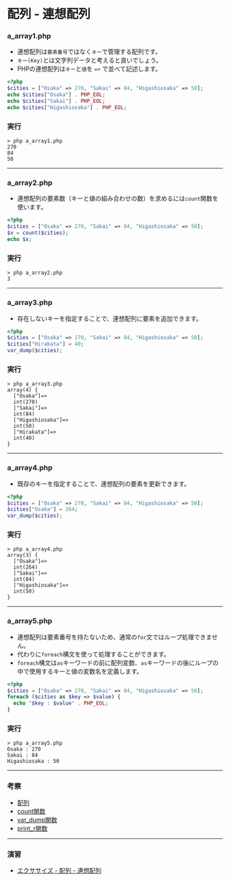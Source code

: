 # 配列 - 連想配列

### a_array1.php

+ 連想配列は`要素番号`ではなく`キー`で管理する配列です。
+ `キー(Key)`とは文字列データと考えると良いでしょう。
+ PHPの連想配列は`キー`と`値`を `=>` で並べて記述します。

```php
<?php
$cities = ["Osaka" => 270, "Sakai" => 84, "Higashiosaka" => 50];
echo $cities["Osaka"] . PHP_EOL;
echo $cities["Sakai"] . PHP_EOL;
echo $cities["Higashiosaka"] . PHP_EOL;
```

### 実行

```
> php a_array1.php
270
84
50
```

---


### a_array2.php

+ 連想配列の要素数（キーと値の組み合わせの数）を求めるには`count`関数を使います。

```php
<?php
$cities = ["Osaka" => 270, "Sakai" => 84, "Higashiosaka" => 50];
$x = count($cities);
echo $x;
```

### 実行

```
> php a_array2.php
3
```

---


### a_array3.php

+ 存在しないキーを指定することで、連想配列に要素を追加できます。

```php
<?php
$cities = ["Osaka" => 270, "Sakai" => 84, "Higashiosaka" => 50];
$cities["Hirakata"] = 40;
var_dump($cities);
```

### 実行

```
> php a_array3.php
array(4) {
  ["Osaka"]=>
  int(270)
  ["Sakai"]=>
  int(84)
  ["Higashiosaka"]=>
  int(50)
  ["Hirakata"]=>
  int(40)
}
```

---

### a_array4.php

+ 既存のキーを指定することで、連想配列の要素を更新できます。

```php
<?php
$cities = ["Osaka" => 270, "Sakai" => 84, "Higashiosaka" => 50];
$cities["Osaka"] = 264;
var_dump($cities);
```

### 実行

```
> php a_array4.php
array(3) {
  ["Osaka"]=>
  int(264)
  ["Sakai"]=>
  int(84)
  ["Higashiosaka"]=>
  int(50)
}
```


---

### a_array5.php

+ 連想配列は要素番号を持たないため、通常の`for`文ではループ処理できません。
+ 代わりに`foreach`構文を使って処理することができます。
+ `foreach`構文は`as`キーワードの前に配列変数、`as`キーワードの後にループの中で使用するキーと値の変数名を定義します。

```php
<?php
$cities = ["Osaka" => 270, "Sakai" => 84, "Higashiosaka" => 50];
foreach ($cities as $key => $value) {
  echo "$key : $value" . PHP_EOL;
}
```

### 実行

```
> php a_array5.php
Osaka : 270
Sakai : 84
Higashiosaka : 50
```


---


### 考察

+ [配列](https://php.net/manual/ja/language.types.array.php)
+ [count関数](https://www.php.net/manual/ja/function.count.php)
+ [var_dump関数](https://www.php.net/manual/ja/function.var-dump.php)
+ [print_r関数](https://www.php.net/manual/ja/function.print-r.php)

---

### 演習

+ [エクササイズ - 配列 - 連想配列](ex/07_php_ex.md)
